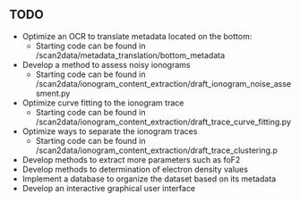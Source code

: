 ## TODO


-  Optimize an OCR to translate metadata located on the bottom: 
	- Starting code can be found in /scan2data/metadata_translation/bottom_metadata
- Develop a method to assess noisy ionograms
	- 	Starting code can be found in /scan2data/ionogram_content_extraction/draft_ionogram_noise_assesment.py
- Optimize curve fitting to the ionogram trace
	- 	Starting code can be found in /scan2data/ionogram_content_extraction/draft_trace_curve_fitting.py
- Optimize ways to separate the ionogram traces
	- 	Starting code can be found in /scan2data/ionogram_content_extraction/draft_trace_clustering.p
- Develop methods to extract more parameters such as foF2
- Develop methods to determination of electron density values
- Implement a database to organize the dataset based on its metadata
- Develop an interactive graphical user interface